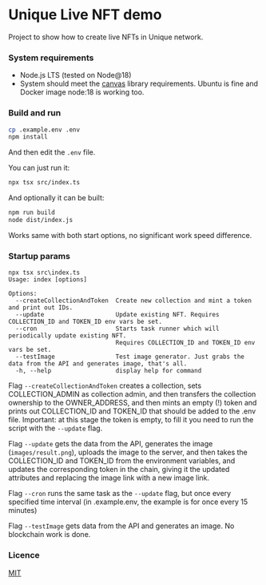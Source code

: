 # Unique Live NFT demo

Project to show how to create live NFTs in Unique network.

### System requirements

- Node.js LTS (tested on Node@18)
- System should meet the [canvas](https://www.npmjs.com/package/canvas) library requirements. Ubuntu is fine and Docker image node:18 is working too.

### Build and run

```bash
cp .example.env .env
npm install
```

And then edit the `.env` file.

You can just run it:

```bash
npx tsx src/index.ts
```

And optionally it can be built: 

```bash
npm run build
node dist/index.js
```

Works same with both start options, no significant work speed difference. 

### Startup params 

```
npx tsx src\index.ts
Usage: index [options]

Options:
  --createCollectionAndToken  Create new collection and mint a token and print out IDs.
  --update                    Update existing NFT. Requires COLLECTION_ID and TOKEN_ID env vars be set.
  --cron                      Starts task runner which will periodically update existing NFT.
                              Requires COLLECTION_ID and TOKEN_ID env vars be set.
  --testImage                 Test image generator. Just grabs the data from the API and generates image, that's all.
  -h, --help                  display help for command
```

Flag `--createCollectionAndToken` creates a collection, sets COLLECTION_ADMIN as collection admin, and then transfers the collection ownership to the OWNER_ADDRESS, and then mints an empty (!) token and prints out COLLECTION_ID and TOKEN_ID that should be added to the .env file. Important: at this stage the token is empty, to fill it you need to run the script with the `--update` flag.

Flag `--update` gets the data from the API, generates the image (`images/result.png`), uploads the image to the server, and then takes the COLLECTION_ID and TOKEN_ID from the environment variables, and updates the corresponding token in the chain, giving it the updated attributes and replacing the image link with a new image link.

Flag `--cron` runs the same task as the `--update` flag, but once every specified time interval (in .example.env, the example is for once every 15 minutes)

Flag `--testImage` gets data from the API and generates an image. No blockchain work is done.

### Licence

[MIT](https://opensource.org/licenses/MIT)
